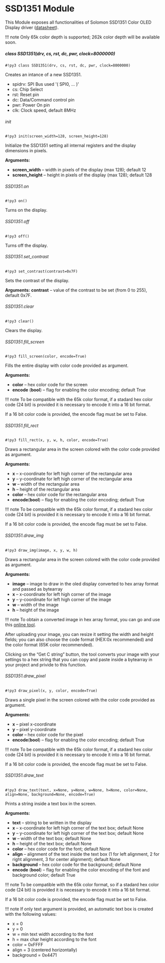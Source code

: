 # SSD1351 Module

This Module exposes all functionalities of Solomon SSD1351 Color OLED Display driver ([datasheet](https://developer.mbed.org/media/uploads/GregC/ssd1351-revision_1.3.pdf)).

!!! note
	Only 65k color depth is supported; 262k color depth will be available soon.

##### class SSD1351(drv, cs, rst, dc, pwr, clock=8000000)

```#!py3 class SSD1351(drv, cs, rst, dc, pwr, clock=8000000)```

Creates an intance of a new SSD1351.

* spidrv: SPI Bus used '( SPI0, ... )'
* cs: Chip Select
* rst: Reset pin
* dc: Data/Command control pin
* pwr: Power On pin
* clk: Clock speed, default 8MHz

<!--
Example: ::
    from solomon.ssd1351 import ssd1351

    ...

    oled = ssd1351.SSD1351(SPI0,D57,D58,D59,D71)
    oled.init()
    oled.on()
    oled.fill_screen(color=0xFFFFFF) -->

###### init

```#!py3 init(screen_width=128, screen_height=128)```

Initialize the SSD1351 setting all internal registers and the display dimensions in pixels.


**Arguments:**

    
* **screen_width** – width in pixels of the display (max 128); default 12
* **screen_height** – height in pixels of the display (max 128); default 128

###### SSD1351.on

```#!py3 on()```

Turns on the display.

###### SSD1351.off

```#!py3 off()```

Turns off the display.

###### SSD1351.set_contrast

```#!py3 set_contrast(contrast=0x7F)```

Sets the contrast of the display.


**Arguments:** **contrast** – value of the contrast to be set (from 0 to 255), default 0x7F.


###### SSD1351.clear

```#!py3 clear()```

Clears the display.

###### SSD1351.fill_screen

```#!py3 fill_screen(color, encode=True)```

Fills the entire display with color code provided as argument.


**Arguments:**

    
* **color** – hex color code for the screen
* **encode** (**bool**) – flag for enabling the color encoding; default True


!!! note
	To be compatible with the 65k color format, if a stadard hex color code (24 bit) is provided it is necessary to encode it into a 16 bit format.

If a 16 bit color code is provided, the encode flag must be set to False.

###### SSD1351.fill_rect

```#!py3 fill_rect(x, y, w, h, color, encode=True)```

Draws a rectangular area in the screen colored with the color code provided as argument.


**Arguments:**

    
* **x** – x-coordinate for left high corner of the rectangular area
* **y** – y-coordinate for left high corner of the rectangular area
* **w** – width of the rectangular area
* **h** – height of the rectangular area
* **color** – hex color code for the rectangular area
* **encode**(**bool**) – flag for enabling the color encoding; default True


!!! note
	To be compatible with the 65k color format, if a stadard hex color code (24 bit) is provided it is necessary to encode it into a 16 bit format.

If a 16 bit color code is provided, the encode flag must be set to False.

###### SSD1351.draw_img

```#!py3 draw_img(image, x, y, w, h)```

Draws a rectangular area in the screen colored with the color code provided as argument.


**Arguments:**

    
* **image** – image to draw in the oled display converted to hex array format and passed as bytearray
* **x** – x-coordinate for left high corner of the image
* **y** – y-coordinate for left high corner of the image
* **w** – width of the image
* **h** – height of the image


!!! note
	To obtain a converted image in hex array format, you can go and use this [online tool](http://www.digole.com/tools/PicturetoC_Hex_converter.php).

After uploading your image, you can resize it setting the width and height fields; you can also choose the code format (HEX:0x recommended) and the color format (65K color recommended).

Clicking on the “Get C string” button, the tool converts your image with your settings to a hex string that you can copy and paste inside a bytearray in your project and privide to this function.

###### SSD1351.draw_pixel

```#!py3 draw_pixel(x, y, color, encode=True)```

Draws a single pixel in the screen colored with the color code provided as argument.


**Arguments:**

    
* **x** – pixel x-coordinate
* **y** – pixel y-coordinate
* **color** – hex color code for the pixel
* **encode**(**bool**) – flag for enabling the color encoding; default True


!!! note
	To be compatible with the 65k color format, if a stadard hex color code (24 bit) is provided it is necessary to encode it into a 16 bit format.

If a 16 bit color code is provided, the encode flag must be set to False.

###### SSD1351.draw_text

```#!py3 draw_text(text, x=None, y=None, w=None, h=None, color=None, align=None, background=None, encode=True)```

Prints a string inside a text box in the screen.


**Arguments:**

    
* **text** – string to be written in the display
* **x** – x-coordinate for left high corner of the text box; default None
* **y** – y-coordinate for left high corner of the text box; default None
* **w** – width of the text box; default None
* **h** – height of the text box; default None
* **color** – hex color code for the font; default None
* **align** – alignment of the text inside the text box (1 for left alignment, 2 for right alignment, 3 for center alignment); default None
* **background** – hex color code for the background; default None
* **encode** (**bool**) – flag for enabling the color encoding of the font and background color; default True


!!! note
	To be compatible with the 65k color format, so if a stadard hex color code (24 bit) is provided
it is necessary to encode it into a 16 bit format.

If a 16 bit color code is provided, the encode flag must be set to False.

!!! note
	If only text argument is provided, an automatic text box is created with the following values:


* x = 0
* y = 0
* w = min text width according to the font
* h = max char height according to the font
* color = 0xFFFF
* align = 3 (centered horizontally)
* background = 0x4471
<!--stackedit_data:
eyJoaXN0b3J5IjpbMjA1OTgwNDg3XX0=
-->

